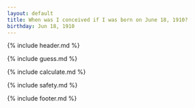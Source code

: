 ```yaml
---
layout: default
title: When was I conceived if I was born on June 18, 1910?
birthday: Jun 18, 1910
---
```


{% include header.md %}

{% include guess.md %}

{% include calculate.md %}

{% include safety.md %}

{% include footer.md %}



